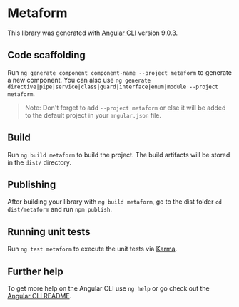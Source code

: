 # Metaform

This library was generated with [Angular CLI](https://github.com/angular/angular-cli) version 9.0.3.

## Code scaffolding

Run `ng generate component component-name --project metaform` to generate a new component. You can also use `ng generate directive|pipe|service|class|guard|interface|enum|module --project metaform`.
> Note: Don't forget to add `--project metaform` or else it will be added to the default project in your `angular.json` file. 

## Build

Run `ng build metaform` to build the project. The build artifacts will be stored in the `dist/` directory.

## Publishing

After building your library with `ng build metaform`, go to the dist folder `cd dist/metaform` and run `npm publish`.

## Running unit tests

Run `ng test metaform` to execute the unit tests via [Karma](https://karma-runner.github.io).

## Further help

To get more help on the Angular CLI use `ng help` or go check out the [Angular CLI README](https://github.com/angular/angular-cli/blob/master/README.md).
